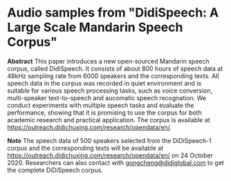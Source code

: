 # Audio samples from "DidiSpeech: A Large Scale Mandarin Speech Corpus"
**Abstract** This paper introduces a new open-sourced Mandarin speech corpus, called DidiSpeech. It consists of about 800 hours of speech data at 48kHz sampling rate from 6000 speakers and the corresponding texts. All speech data in the corpus was recorded in quiet environment and is suitable for various speech processing tasks, such as voice conversion, multi-speaker text-to-speech and aucomatic speech recognation. We conduct experiments with multiple speech tasks and evaluate the performance, showing that it is promising to use the corpus for both academic research and practical application. The corpus is available at https://outreach.didichuxing.com/research/opendata/en/.

**Note** The speech data of 500 speakers selected from the DiDiSpeech-1 corpus and the corresponding texts will be available at https://outreach.didichuxing.com/research/opendata/en/ on 24 October 2020. Researchers can also contact with gongcheng@didiglobal.com to get the complete DiDiSpeech corpus.
